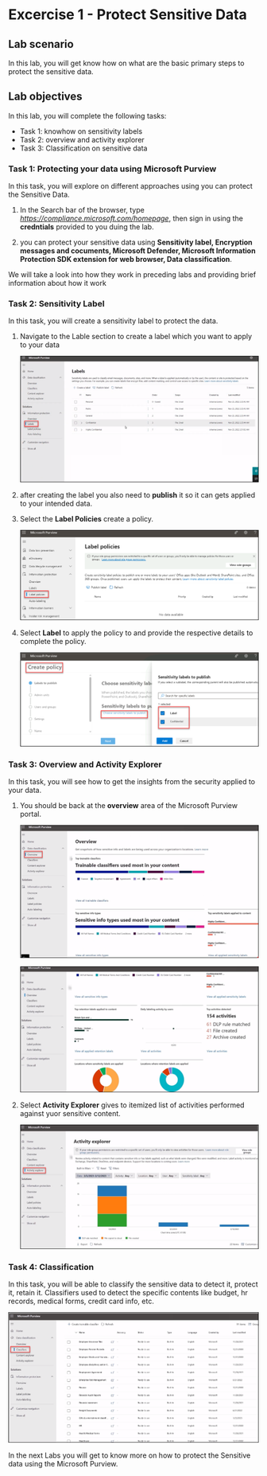 # Excercise 1 - Protect Sensitive Data 

## Lab scenario
In this lab, you will get know how on what are the basic primary steps to protect the sensitive data.

## Lab objectives

In this lab, you will complete the following tasks:

+ Task 1: knowhow on sensitivity labels
+ Task 2: overview and activity explorer
+ Task 3: Classification on sensitive data


### Task 1: Protecting your data using Microsoft Purview 

In this task, you will explore on different approaches using you can protect the Sensitive Data.

1. In the Search bar of the browser, type *https://compliance.microsoft.com/homepage*, then  sign in using the **credntials** provided to you duing the lab.

1. you can protect your sensitive data using **Sensitivity label, Encryption messages and cocuments, Microsoft Defender, Microsoft Information Protection SDK extension for web browser, Data classification**.

We will take a look into how they work in preceding labs and providing brief information about how it work

### Task 2: Sensitivity Label 

In this task, you will create a sensitivity label to protect the data.

1. Navigate to the Lable section to create a label which you want to apply to your data

   ![Picture 1](../media/Purview_Label_01.png)

1. after creating the label you also need to **publish** it so it can gets applied to your intended data.

1. Select the **Label Policies** create a policy.

   ![Picture 1](../media/Purview_Label_Policies_02.png)


1. Select **Label** to apply the policy to and provide the respective details to complete the policy.

    ![Picture 1](../media/Purview_Label_Policies_attachlabel_03.png)



### Task 3: Overview and Activity Explorer

In this task, you will see how to get the insights from the security applied to your data.

1. You should be back at the **overview** area of the Microsoft Purview portal.

   ![Picture 1](../media/Purview_Overview_04.png)

   ![Picture 1](../media/Purview_Overview_05.png)

1. Select **Activity Explorer** gives to itemized list of activities performed against yuor sensitive content.

   ![Picture 1](../media/Purview_Activity_Explorer_06.png)



### Task 4: Classification

In this task, you will be able to classify the sensitive data to detect it, protect it, retain it. Classifiers used to detect the specific contents  like budget, hr records, medical forms, credit card info, etc.

 ![Picture 1](../media/Purview_Classifiers_07.png)


In the next Labs you will get to know more on how to protect the Sensitive data using the Microsoft Purview.
